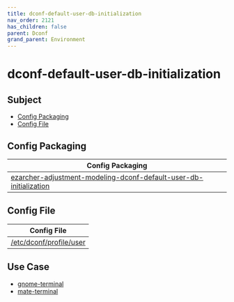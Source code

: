 ```yaml
---
title: dconf-default-user-db-initialization
nav_order: 2121
has_children: false
parent: Dconf
grand_parent: Environment
---
```



# dconf-default-user-db-initialization


## Subject

* [Config Packaging](#config-packaging)
* [Config File](#config-file)


## Config Packaging

| Config Packaging |
| --- |
| [ezarcher-adjustment-modeling-dconf-default-user-db-initialization](https://github.com/samwhelp/ezarcher-adjustment/tree/main/project/ezarcher-adjustment-system/ezarcher-adjustment-packaging/pack/core/dconf/ezarcher-adjustment-modeling-dconf-default-user-db-initialization) |


## Config File

| Config File |
| --- |
| [/etc/dconf/profile/user](https://github.com/samwhelp/ezarcher-adjustment/blob/main/project/ezarcher-adjustment-system/ezarcher-adjustment-packaging/pack/core/dconf/ezarcher-adjustment-modeling-dconf-default-user-db-initialization/asset/overlay/etc/dconf/profile/user) |


## Use Case

* [gnome-terminal](https://samwhelp.github.io/ezarcher-adjustment/read/subject/tool/terminal/gnome-terminal.html)
* [mate-terminal](https://samwhelp.github.io/ezarcher-adjustment/read/subject/tool/terminal/mate-terminal.html)

